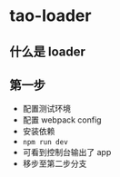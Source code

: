 # tao-loader

## 什么是 loader

## 第一步
- 配置测试环境
- 配置 webpack config
- 安装依赖
- `npm run dev`
- 可看到控制台输出了 app
- 移步至第二步分支



